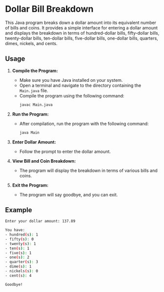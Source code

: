 # Dollar Bill Breakdown

This Java program breaks down a dollar amount into its equivalent number of bills and coins. It provides a simple interface for entering a dollar amount and displays the breakdown in terms of hundred-dollar bills, fifty-dollar bills, twenty-dollar bills, ten-dollar bills, five-dollar bills, one-dollar bills, quarters, dimes, nickels, and cents.

## Usage

1. **Compile the Program:**
   - Make sure you have Java installed on your system.
   - Open a terminal and navigate to the directory containing the `Main.java` file.
   - Compile the program using the following command:
     ```bash
     javac Main.java
     ```

2. **Run the Program:**
   - After compilation, run the program with the following command:
     ```bash
     java Main
     ```

3. **Enter Dollar Amount:**
   - Follow the prompt to enter the dollar amount.

4. **View Bill and Coin Breakdown:**
   - The program will display the breakdown in terms of various bills and coins.

5. **Exit the Program:**
   - The program will say goodbye, and you can exit.

## Example

```bash
Enter your dollar amount: 137.89

You have:
- hundred(s): 1
- fifty(s): 0
- twenty(s): 1
- ten(s): 1
- five(s): 1
- one(s): 2
- quarter(s): 3
- dime(s): 1
- nickels(s): 0
- cent(s): 4

Goodbye!
